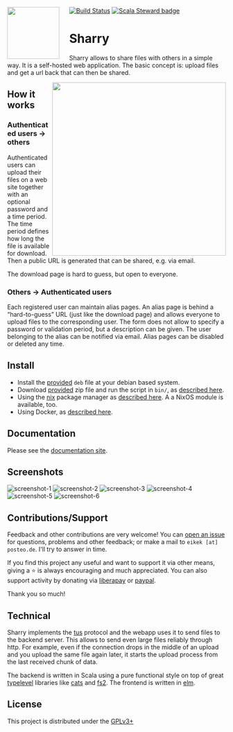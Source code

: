 <img align="left"
     src="https://raw.githubusercontent.com/eikek/sharry/master/artwork/icon.png"
     height="120px"
     style="padding-right: 20px">

[![Build Status](https://travis-ci.org/eikek/sharry.svg?branch=master)](https://travis-ci.org/eikek/sharry)
[![Scala Steward badge](https://img.shields.io/badge/Scala_Steward-helping-blue.svg?style=flat&logo=data:image/png;base64,iVBORw0KGgoAAAANSUhEUgAAAA4AAAAQCAMAAAARSr4IAAAAVFBMVEUAAACHjojlOy5NWlrKzcYRKjGFjIbp293YycuLa3pYY2LSqql4f3pCUFTgSjNodYRmcXUsPD/NTTbjRS+2jomhgnzNc223cGvZS0HaSD0XLjbaSjElhIr+AAAAAXRSTlMAQObYZgAAAHlJREFUCNdNyosOwyAIhWHAQS1Vt7a77/3fcxxdmv0xwmckutAR1nkm4ggbyEcg/wWmlGLDAA3oL50xi6fk5ffZ3E2E3QfZDCcCN2YtbEWZt+Drc6u6rlqv7Uk0LdKqqr5rk2UCRXOk0vmQKGfc94nOJyQjouF9H/wCc9gECEYfONoAAAAASUVORK5CYII=)](https://scala-steward.org)

# Sharry

Sharry allows to share files with others in a simple way. It is a
self-hosted web application. The basic concept is: upload files and get
a url back that can then be shared.

<a href="https://xkcd.com/949/">
  <img height="400" align="right" style="float:right" src="https://imgs.xkcd.com/comics/file_transfer.png">
</a>

## How it works

### Authenticated users → others

Authenticated users can upload their files on a web site together with
an optional password and a time period. The time period defines how long
the file is available for download. Then a public URL is generated that
can be shared, e.g. via email.

The download page is hard to guess, but open to everyone.

### Others → Authenticated users

Each registered user can maintain alias pages. An alias page is behind
a “hard-to-guess” URL (just like the download page) and allows
everyone to upload files to the corresponding user. The form does not
allow to specify a password or validation period, but a description
can be given. The user belonging to the alias can be notified via
email. Alias pages can be disabled or deleted any time.

## Install

- Install the [provided](https://github.com/eikek/sharry/releases)
  `deb` file at your debian based system.
- Download [provided](https://github.com/eikek/sharry/releases) zip
  file and run the script in `bin/`, as [described
  here](https://eikek.github.io/sharry/doc/quickstart#quickstart).
- Using the [nix](https://nixos.org/nix) package manager as [described
  here](https://eikek.github.io/sharry/doc/nix). A a NixOS module is
  available, too.
- Using Docker, as [described
  here](https://eikek.github.io/sharry/doc/quickstart#quickstart-with-docker).

## Documentation

Please see the [documentation site](https://eikek.github.io/sharry).


## Screenshots

![screenshot-1](https://raw.githubusercontent.com/eikek/sharry/master/modules/microsite/docs/screenshots/Selection_226.png)
![screenshot-2](https://raw.githubusercontent.com/eikek/sharry/master/modules/microsite/docs/screenshots/Selection_230.png)
![screenshot-3](https://raw.githubusercontent.com/eikek/sharry/master/modules/microsite/docs/screenshots/Selection_235.png)
![screenshot-4](https://raw.githubusercontent.com/eikek/sharry/master/modules/microsite/docs/screenshots/mobile_02.png)
![screenshot-5](https://raw.githubusercontent.com/eikek/sharry/master/modules/microsite/docs/screenshots/mobile_03.png)
![screenshot-6](https://raw.githubusercontent.com/eikek/sharry/master/modules/microsite/docs/screenshots/mobile_04.png)

## Contributions/Support

Feedback and other contributions are very welcome! You can [open an
issue](https://github.com/eikek/sharry/issues/new) for questions,
problems and other feedback; or make a mail to `eikek [at] posteo.de`.
I'll try to answer in time.

If you find this project any useful and want to support it via other
means, giving a :star: is always encouraging and much appreciated. You
can also support activity by donating via
[liberapay](https://liberapay.com/eikek/) or
[paypal](https://paypal.me/eikek0).

Thank you so much!


## Technical

Sharry implements the [tus](https://tus.io) protocol and the webapp
uses it to send files to the backend server. This allows to send even
large files reliably through http. For example, even if the connection
drops in the middle of an upload and you upload the same file again
later, it starts the upload process from the last received chunk of
data.

The backend is written in Scala using a pure functional style on top
of great [typelevel](https://typelevel.org/) libraries like
[cats](https://typelevel.org/cats/) and
[fs2](https://github.com/typelevel/fs2). The frontend is written in
[elm](https://elm-lang.org).


## License

This project is distributed under the
[GPLv3+](https://spdx.org/licenses/GPL-3.0-or-later.html)
